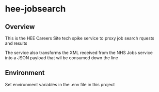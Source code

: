 # hee-jobsearch
## Overview
This is the HEE Careers Site tech spike service to proxy job search rquests and results

The service also transforms the XML received from the NHS Jobs service into a JSON payload that wil be consumed down the line 

## Environment
Set environment variables in the .env file in this project 